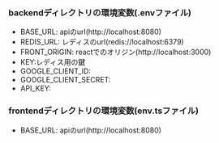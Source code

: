 ### backendディレクトリの環境変数(.envファイル)
- BASE_URL: apiのurl(http://localhost:8080)
- REDIS_URL: レディスのurl(redis://localhost:6379)
- FRONT_ORIGIN: reactでのオリジン(http://localhost:3000)
- KEY:レディス用の鍵
- GOOGLE_CLIENT_ID:
- GOOGLE_CLIENT_SECRET:
- API_KEY:
### frontendディレクトリの環境変数(env.tsファイル)
- BASE_URL: apiのurl(http://localhost:8080)
